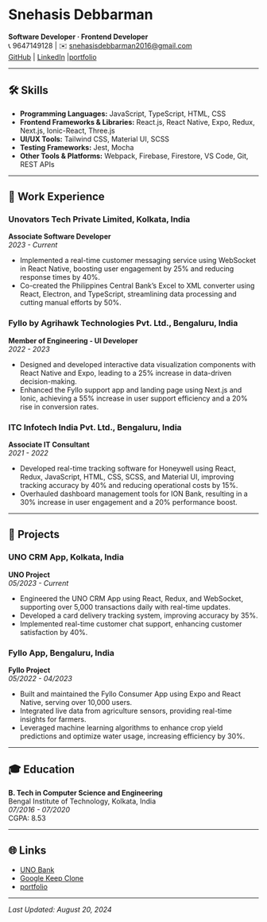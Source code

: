 # Snehasis Debbarman

**Software Developer · Frontend Developer**  
📞 9647149128 | ✉️ [snehasisdebbarman2016@gmail.com](mailto:snehasisdebbarman2016@gmail.com)  
[GitHub](https://github.com/SnehasisDebbarman) | [LinkedIn](https://www.linkedin.com/in/snehasis-debbarman)  |[portfolio](https://snehasisdebbarman.github.io/portfolio-react/)

---

## 🛠 Skills

- **Programming Languages:** JavaScript, TypeScript, HTML, CSS
- **Frontend Frameworks & Libraries:** React.js, React Native, Expo, Redux, Next.js, Ionic-React, Three.js
- **UI/UX Tools:** Tailwind CSS, Material UI, SCSS
- **Testing Frameworks:** Jest, Mocha
- **Other Tools & Platforms:** Webpack, Firebase, Firestore, VS Code, Git, REST APIs

---

## 💼 Work Experience

### Unovators Tech Private Limited, Kolkata, India  
**Associate Software Developer**  
*2023 - Current*

- Implemented a real-time customer messaging service using WebSocket in React Native, boosting user engagement by 25% and reducing response times by 40%.
- Co-created the Philippines Central Bank’s Excel to XML converter using React, Electron, and TypeScript, streamlining data processing and cutting manual efforts by 50%.

### Fyllo by Agrihawk Technologies Pvt. Ltd., Bengaluru, India  
**Member of Engineering - UI Developer**  
*2022 - 2023*

- Designed and developed interactive data visualization components with React Native and Expo, leading to a 25% increase in data-driven decision-making.
- Enhanced the Fyllo support app and landing page using Next.js and Ionic, achieving a 55% increase in user support efficiency and a 20% rise in conversion rates.

### ITC Infotech India Pvt. Ltd., Bengaluru, India  
**Associate IT Consultant**  
*2021 - 2022*

- Developed real-time tracking software for Honeywell using React, Redux, JavaScript, HTML, CSS, SCSS, and Material UI, improving tracking accuracy by 40% and reducing operational costs by 15%.
- Overhauled dashboard management tools for ION Bank, resulting in a 30% increase in user engagement and a 20% performance boost.

---

## 🚀 Projects

### UNO CRM App, Kolkata, India  
**UNO Project**  
*05/2023 - Current*

- Engineered the UNO CRM App using React, Redux, and WebSocket, supporting over 5,000 transactions daily with real-time updates.
- Developed a card delivery tracking system, improving accuracy by 35%.
- Implemented real-time customer chat support, enhancing customer satisfaction by 40%.

### Fyllo App, Bengaluru, India  
**Fyllo Project**  
*05/2022 - 04/2023*

- Built and maintained the Fyllo Consumer App using Expo and React Native, serving over 10,000 users.
- Integrated live data from agriculture sensors, providing real-time insights for farmers.
- Leveraged machine learning algorithms to enhance crop yield predictions and optimize water usage, increasing efficiency by 30%.

---

## 🎓 Education

**B. Tech in Computer Science and Engineering**  
Bengal Institute of Technology, Kolkata, India  
*07/2016 - 07/2020*  
CGPA: 8.53

---

## 🌐 Links

- [UNO Bank](https://uno.bank)
- [Google Keep Clone](https://snehasisdebbarman.github.io/google-keep-clone/)
- [portfolio](https://snehasisdebbarman.github.io/portfolio-react/)

---

_Last Updated: August 20, 2024_


